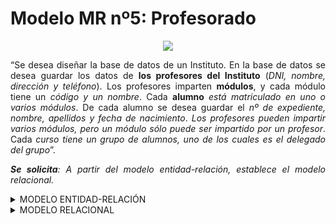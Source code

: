 <div align="justify">

# Modelo MR nº5: Profesorado

<div align="center">
<img src="https://github.com/jpexposito/base-datos/raw/main/MR/tareas/tarea5/img/profesor.png"/>
</div>

“Se desea diseñar la base de datos de un Instituto. En la base de datos se desea guardar los datos de __los profesores del Instituto__ (_DNI, nombre, dirección y teléfono_). Los profesores imparten __módulos__, y cada módulo tiene un _código y un nombre_. Cada __alumno__ _está matriculado en uno o varios módulos_. De cada alumno se desea guardar el _nº de expediente, nombre, apellidos y fecha de nacimiento_. _Los profesores pueden impartir varios módulos, pero un módulo sólo puede ser impartido por un profesor_. Cada _curso tiene un grupo de alumnos, uno de los cuales es el delegado del grupo_”.

_**Se solicita**: A partir del modelo entidad-relación, establece el modelo relacional._


<details>
      <summary>MODELO ENTIDAD-RELACIÓN</summary>   
  </br>
  
  <img src="https://github.com/jpexposito/base-datos/raw/main/MR/tareas/tarea5/img/profesorado-paso-3.drawio.png">
  
  </br>

</details>

<details>
      <summary>MODELO RELACIONAL</summary>   
  </br>
  
  <img src="">
  
  </br>
  
</div>
  
